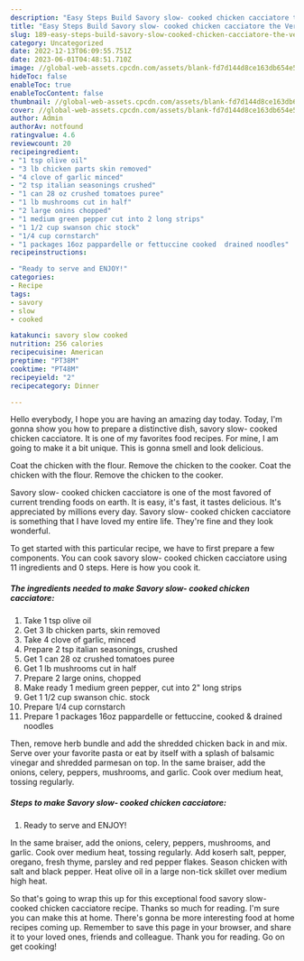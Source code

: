```yaml
---
description: "Easy Steps Build Savory slow- cooked chicken cacciatore the Very Delicious"
title: "Easy Steps Build Savory slow- cooked chicken cacciatore the Very Delicious"
slug: 189-easy-steps-build-savory-slow-cooked-chicken-cacciatore-the-very-delicious
category: Uncategorized
date: 2022-12-13T06:09:55.751Z
date: 2023-06-01T04:48:51.710Z
image: //global-web-assets.cpcdn.com/assets/blank-fd7d144d8ce163db654e5a02c40b08a2775adb7897d16e4062681dc7e1b2800f.png
hideToc: false
enableToc: true
enableTocContent: false
thumbnail: //global-web-assets.cpcdn.com/assets/blank-fd7d144d8ce163db654e5a02c40b08a2775adb7897d16e4062681dc7e1b2800f.png
cover: //global-web-assets.cpcdn.com/assets/blank-fd7d144d8ce163db654e5a02c40b08a2775adb7897d16e4062681dc7e1b2800f.png
author: Admin
authorAv: notfound
ratingvalue: 4.6
reviewcount: 20
recipeingredient:
- "1 tsp olive oil"
- "3 lb chicken parts skin removed"
- "4 clove of garlic minced"
- "2 tsp italian seasonings crushed"
- "1 can 28 oz crushed tomatoes puree"
- "1 lb mushrooms cut in half"
- "2 large onins chopped"
- "1 medium green pepper cut into 2 long strips"
- "1 1/2 cup swanson chic stock"
- "1/4 cup cornstarch"
- "1 packages 16oz pappardelle or fettuccine cooked  drained noodles"
recipeinstructions:

- "Ready to serve and ENJOY!"
categories:
- Recipe
tags:
- savory
- slow
- cooked

katakunci: savory slow cooked 
nutrition: 256 calories
recipecuisine: American
preptime: "PT38M"
cooktime: "PT48M"
recipeyield: "2"
recipecategory: Dinner

---
```



Hello everybody, I hope you are having an amazing day today. Today, I'm gonna show you how to prepare a distinctive dish, savory slow- cooked chicken cacciatore. It is one of my favorites food recipes. For mine, I am going to make it a bit unique. This is gonna smell and look delicious.

Coat the chicken with the flour. Remove the chicken to the cooker. Coat the chicken with the flour. Remove the chicken to the cooker.

Savory slow- cooked chicken cacciatore is one of the most favored of current trending foods on earth. It is easy, it's fast, it tastes delicious. It's appreciated by millions every day. Savory slow- cooked chicken cacciatore is something that I have loved my entire life. They're fine and they look wonderful.


To get started with this particular recipe, we have to first prepare a few components. You can cook savory slow- cooked chicken cacciatore using 11 ingredients and 0 steps. Here is how you cook it.

<!--inarticleads1-->

##### The ingredients needed to make Savory slow- cooked chicken cacciatore:

1. Take 1 tsp olive oil
1. Get 3 lb chicken parts, skin removed
1. Take 4 clove of garlic, minced
1. Prepare 2 tsp italian seasonings, crushed
1. Get 1 can 28 oz crushed tomatoes puree
1. Get 1 lb mushrooms cut in half
1. Prepare 2 large onins, chopped
1. Make ready 1 medium green pepper, cut into 2&#34; long strips
1. Get 1 1/2 cup swanson chic. stock
1. Prepare 1/4 cup cornstarch
1. Prepare 1 packages 16oz pappardelle or fettuccine, cooked &amp; drained noodles


Then, remove herb bundle and add the shredded chicken back in and mix. Serve over your favorite pasta or eat by itself with a splash of balsamic vinegar and shredded parmesan on top. In the same braiser, add the onions, celery, peppers, mushrooms, and garlic. Cook over medium heat, tossing regularly. 

<!--inarticleads2-->

##### Steps to make Savory slow- cooked chicken cacciatore:


1. Ready to serve and ENJOY!

In the same braiser, add the onions, celery, peppers, mushrooms, and garlic. Cook over medium heat, tossing regularly. Add koserh salt, pepper, oregano, fresh thyme, parsley and red pepper flakes. Season chicken with salt and black pepper. Heat olive oil in a large non-tick skillet over medium high heat. 

So that's going to wrap this up for this exceptional food savory slow- cooked chicken cacciatore recipe. Thanks so much for reading. I'm sure you can make this at home. There's gonna be more interesting food at home recipes coming up. Remember to save this page in your browser, and share it to your loved ones, friends and colleague. Thank you for reading. Go on get cooking!
